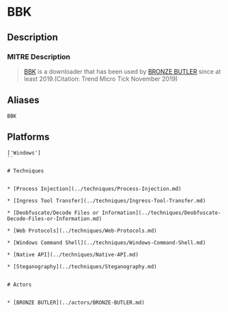 
# BBK

## Description

### MITRE Description

> [BBK](https://attack.mitre.org/software/S0470) is a downloader that has been used by [BRONZE BUTLER](https://attack.mitre.org/groups/G0060) since at least 2019.(Citation: Trend Micro Tick November 2019)

## Aliases

```
BBK
```

## Platforms

```
['Windows']
``

# Techniques


* [Process Injection](../techniques/Process-Injection.md)

* [Ingress Tool Transfer](../techniques/Ingress-Tool-Transfer.md)
    
* [Deobfuscate/Decode Files or Information](../techniques/Deobfuscate-Decode-Files-or-Information.md)
    
* [Web Protocols](../techniques/Web-Protocols.md)
    
* [Windows Command Shell](../techniques/Windows-Command-Shell.md)
    
* [Native API](../techniques/Native-API.md)
    
* [Steganography](../techniques/Steganography.md)
    

# Actors


* [BRONZE BUTLER](../actors/BRONZE-BUTLER.md)

